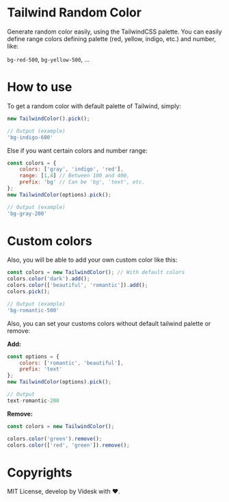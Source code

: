 # Tailwind Random Color

Generate random color easily, using the TailwindCSS palette. You can easily define range colors defining palette (red, yellow, indigo, etc.) and number, like:

`bg-red-500`, `bg-yellow-500`, ...

# How to use

To get a random color with default palette of Tailwind, simply:

```js
new TailwindColor().pick();

// Output (example)
'bg-indigo-600'
```

Else if you want certain colors and number range:

```js
const colors = {
    colors: ['gray', 'indigo', 'red'],
    range: [1,4] // Between 100 and 400,
    prefix: 'bg' // Can be 'bg', 'text', etc.
};
new TailwindColor(options).pick();

// Output (example)
'bg-gray-200'
```

# Custom colors

Also, you will be able to add your own custom color like this:

```js
const colors = new TailwindColor(); // With default colors
colors.color('dark').add();
colors.color(['beautiful', 'romantic']).add();
colors.pick();

// Output (example)
'bg-romantic-500'
```

Also, you can set your customs colors without default tailwind palette or remove:

**Add:**
```js
const options = {
    colors: ['romantic', 'beautiful'],
    prefix: 'text'
};
new TailwindColor(options).pick();

// Output
text-romantic-200
```
**Remove:**
```js
const colors = new TailwindColor();

colors.color('green').remove();
colors.color(['red', 'green']).remove();
```

# Copyrights

MIT License, develop by Videsk with ❤️.
